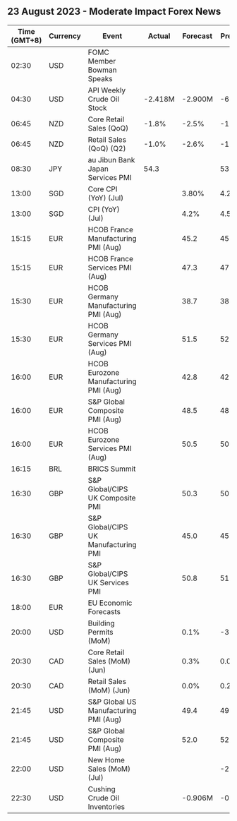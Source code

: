 ## 23 August 2023 - Moderate Impact Forex News

| Time (GMT+8) | Currency | Event | Actual | Forecast | Previous |
|------|----------|-------|--------|----------|----------|
| 02:30 | USD | FOMC Member Bowman Speaks |  |  |  |
| 04:30 | USD | API Weekly Crude Oil Stock | -2.418M | -2.900M | -6.195M |
| 06:45 | NZD | Core Retail Sales (QoQ) | -1.8% | -2.5% | -1.6% |
| 06:45 | NZD | Retail Sales (QoQ) (Q2) | -1.0% | -2.6% | -1.6% |
| 08:30 | JPY | au Jibun Bank Japan Services PMI | 54.3 |  | 53.8 |
| 13:00 | SGD | Core CPI (YoY) (Jul) |  | 3.80% | 4.20% |
| 13:00 | SGD | CPI (YoY) (Jul) |  | 4.2% | 4.5% |
| 15:15 | EUR | HCOB France Manufacturing PMI (Aug) |  | 45.2 | 45.1 |
| 15:15 | EUR | HCOB France Services PMI (Aug) |  | 47.3 | 47.1 |
| 15:30 | EUR | HCOB Germany Manufacturing PMI (Aug) |  | 38.7 | 38.8 |
| 15:30 | EUR | HCOB Germany Services PMI (Aug) |  | 51.5 | 52.3 |
| 16:00 | EUR | HCOB Eurozone Manufacturing PMI (Aug) |  | 42.8 | 42.7 |
| 16:00 | EUR | S&P Global Composite PMI (Aug) |  | 48.5 | 48.6 |
| 16:00 | EUR | HCOB Eurozone Services PMI (Aug) |  | 50.5 | 50.9 |
| 16:15 | BRL | BRICS Summit |  |  |  |
| 16:30 | GBP | S&P Global/CIPS UK Composite PMI |  | 50.3 | 50.8 |
| 16:30 | GBP | S&P Global/CIPS UK Manufacturing PMI |  | 45.0 | 45.3 |
| 16:30 | GBP | S&P Global/CIPS UK Services PMI |  | 50.8 | 51.5 |
| 18:00 | EUR | EU Economic Forecasts |  |  |  |
| 20:00 | USD | Building Permits (MoM) |  | 0.1% | -3.7% |
| 20:30 | CAD | Core Retail Sales (MoM) (Jun) |  | 0.3% | 0.0% |
| 20:30 | CAD | Retail Sales (MoM) (Jun) |  | 0.0% | 0.2% |
| 21:45 | USD | S&P Global US Manufacturing PMI (Aug) |  | 49.4 | 49.0 |
| 21:45 | USD | S&P Global Composite PMI (Aug) |  | 52.0 | 52.0 |
| 22:00 | USD | New Home Sales (MoM) (Jul) |  |  | -2.5% |
| 22:30 | USD | Cushing Crude Oil Inventories |  | -0.906M | -0.837M |
